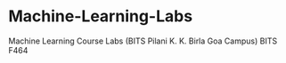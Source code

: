 # Machine-Learning-Labs
Machine Learning Course Labs (BITS Pilani K. K. Birla Goa Campus) BITS F464
